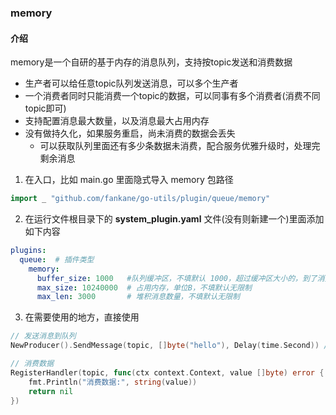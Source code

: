 ### memory
#### 介绍
memory是一个自研的基于内存的消息队列，支持按topic发送和消费数据
- 生产者可以给任意topic队列发送消息，可以多个生产者
- 一个消费者同时只能消费一个topic的数据，可以同事有多个消费者(消费不同topic即可)
- 支持配置消息最大数量，以及消息最大占用内存
- 没有做持久化，如果服务重启，尚未消费的数据会丢失
  - 可以获取队列里面还有多少条数据未消费，配合服务优雅升级时，处理完剩余消息


1. 在入口，比如 main.go 里面隐式导入 memory 包路径
```go 
import _ "github.com/fankane/go-utils/plugin/queue/memory"
```

2. 在运行文件根目录下的 **system_plugin.yaml** 文件(没有则新建一个)里面添加如下内容
```yaml
plugins:
  queue:  # 插件类型
    memory:
      buffer_size: 1000   #队列缓冲区，不填默认 1000，超过缓冲区大小的，到了消费的时间，入消费队列会阻塞
      max_size: 10240000  # 占用内存，单位B，不填默认无限制
      max_len: 3000       # 堆积消息数量，不填默认无限制
```

3. 在需要使用的地方，直接使用
```go
// 发送消息到队列
NewProducer().SendMessage(topic, []byte("hello"), Delay(time.Second)) //发送消息到队列，延迟1秒消费

// 消费数据
RegisterHandler(topic, func(ctx context.Context, value []byte) error {
    fmt.Println("消费数据:", string(value))
    return nil
})
```